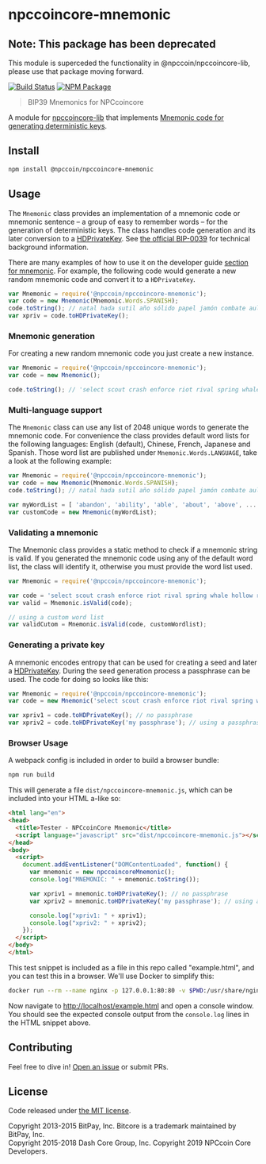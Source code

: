 # npccoincore-mnemonic

## Note: This package has been deprecated

This module is superceded the functionality in @npccoin/npccoincore-lib, please use that package moving forward.

[![Build Status](https://img.shields.io/travis/npccoin/npccoincore-mnemonic/master.svg)](https://travis-ci.org/npccoin/npccoincore-mnemonic)
[![NPM Package](https://img.shields.io/npm/v/@npccoin/npccoincore-mnemonic.svg)](https://www.npmjs.org/package/@npccoin/npccoincore-mnemonic)

> BIP39 Mnemonics for NPCcoincore

A module for [npccoincore-lib](https://github.com/npccoin/npccoincore-lib) that implements [Mnemonic code for generating deterministic keys](https://github.com/bitcoin/bips/blob/master/bip-0039.mediawiki).

## Install

```sh
npm install @npccoin/npccoincore-mnemonic
```

## Usage

The `Mnemonic` class provides an implementation of a mnemonic code or mnemonic sentence – a group of easy to remember words – for the generation of deterministic keys. The class handles code generation and its later conversion to a [HDPrivateKey](hierarchical.md). See [the official BIP-0039](https://github.com/bitcoin/bips/blob/master/bip-0039.mediawiki) for technical background information.

There are many examples of how to use it on the developer guide [section for mnemonic](https://bitcore.io/api/mnemonic/). For example, the following code would generate a new random mnemonic code and convert it to a `HDPrivateKey`.

```javascript
var Mnemonic = require('@npccoin/npccoincore-mnemonic');
var code = new Mnemonic(Mnemonic.Words.SPANISH);
code.toString(); // natal hada sutil año sólido papel jamón combate aula flota ver esfera...
var xpriv = code.toHDPrivateKey();
```

### Mnemonic generation

For creating a new random mnemonic code you just create a new instance.

```javascript
var Mnemonic = require('@npccoin/npccoincore-mnemonic');
var code = new Mnemonic();

code.toString(); // 'select scout crash enforce riot rival spring whale hollow radar rule sentence'
```

### Multi-language support

The `Mnemonic` class can use any list of 2048 unique words to generate the mnemonic code. For convenience the class provides default word lists for the following languages: English (default), Chinese, French, Japanese and Spanish. Those word list are published under `Mnemonic.Words.LANGUAGE`, take a look at the following example:

```javascript
var Mnemonic = require('@npccoin/npccoincore-mnemonic');
var code = new Mnemonic(Mnemonic.Words.SPANISH);
code.toString(); // natal hada sutil año sólido papel jamón combate aula flota ver esfera...

var myWordList = [ 'abandon', 'ability', 'able', 'about', 'above', ... ];
var customCode = new Mnemonic(myWordList);
```

### Validating a mnemonic

The Mnemonic class provides a static method to check if a mnemonic string is valid. If you generated the mnemonic code using any of the default word list, the class will identify it, otherwise you must provide the word list used.

```javascript
var Mnemonic = require('@npccoin/npccoincore-mnemonic');

var code = 'select scout crash enforce riot rival spring whale hollow radar rule sentence';
var valid = Mnemonic.isValid(code);

// using a custom word list
var validCutom = Mnemonic.isValid(code, customWordlist);
```

### Generating a private key

A mnemonic encodes entropy that can be used for creating a seed and later a [HDPrivateKey](hierarchical.md). During the seed generation process a passphrase can be used. The code for doing so looks like this:

```javascript
var Mnemonic = require('@npccoin/npccoincore-mnemonic');
var code = new Mnemonic('select scout crash enforce riot rival spring whale hollow radar rule sentence');

var xpriv1 = code.toHDPrivateKey(); // no passphrase
var xpriv2 = code.toHDPrivateKey('my passphrase'); // using a passphrase
```

### Browser Usage

A webpack config is included in order to build a browser bundle:

```sh
npm run build
```

This will generate a file `dist/npccoincore-mnemonic.js`, which can be included into your HTML a-like so:

```html
<html lang="en">
<head>
  <title>Tester - NPCcoinCore Mnemonic</title>
  <script language="javascript" src="dist/npccoincore-mnemonic.js"></script>
</head>
<body>
  <script>
    document.addEventListener("DOMContentLoaded", function() {
      var mnemonic = new npccoincoreMnemonic();
      console.log("MNEMONIC: " + mnemonic.toString());

      var xpriv1 = mnemonic.toHDPrivateKey(); // no passphrase
      var xpriv2 = mnemonic.toHDPrivateKey('my passphrase'); // using a passphrase

      console.log("xpriv1: " + xpriv1);
      console.log("xpriv2: " + xpriv2);
    });
  </script>
</body>
</html>
```

This test snippet is included as a file in this repo called "example.html", and you can test this in a browser. We'll use Docker to simplify this:

```sh
docker run --rm --name nginx -p 127.0.0.1:80:80 -v $PWD:/usr/share/nginx/html nginx:alpine
```

Now navigate to <http://localhost/example.html> and open a console window. You should see the expected console output from the `console.log` lines in the HTML snippet above.

## Contributing

Feel free to dive in! [Open an issue](https://github.com/npccoin/npccoincore-mnemonic/issues/new) or submit PRs.

## License

Code released under [the MIT license](LICENSE).

Copyright 2013-2015 BitPay, Inc. Bitcore is a trademark maintained by BitPay, Inc.  
Copyright 2015-2018 Dash Core Group, Inc.
Copyright 2019 NPCcoin Core Developers.  
